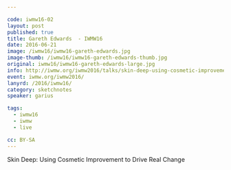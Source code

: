 ```yaml
---

code: iwmw16-02
layout: post
published: true
title: Gareth Edwards  - IWMW16
date: 2016-06-21
image: /iwmw16/iwmw16-gareth-edwards.jpg
image-thumb: /iwmw16/iwmw16-gareth-edwards-thumb.jpg
original: iwmw16/iwmw16-gareth-edwards-large.jpg
info: http://iwmw.org/iwmw2016/talks/skin-deep-using-cosmetic-improvement-drive-real-change/
event: iwmw.org/iwmw2016/
lanyrd: /2016/iwmw16/
category: sketchnotes
speaker: garius

tags:
  - iwmw16
  - iwmw
  - live

cc: BY-SA
---
```


Skin Deep: Using Cosmetic Improvement to Drive Real Change

